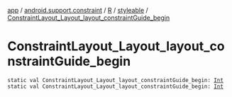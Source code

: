 [app](../../../index.md) / [android.support.constraint](../../index.md) / [R](../index.md) / [styleable](index.md) / [ConstraintLayout_Layout_layout_constraintGuide_begin](.)

# ConstraintLayout_Layout_layout_constraintGuide_begin

`static val ConstraintLayout_Layout_layout_constraintGuide_begin: `[`Int`](https://kotlinlang.org/api/latest/jvm/stdlib/kotlin/-int/index.html)
`static val ConstraintLayout_Layout_layout_constraintGuide_begin: `[`Int`](https://kotlinlang.org/api/latest/jvm/stdlib/kotlin/-int/index.html)